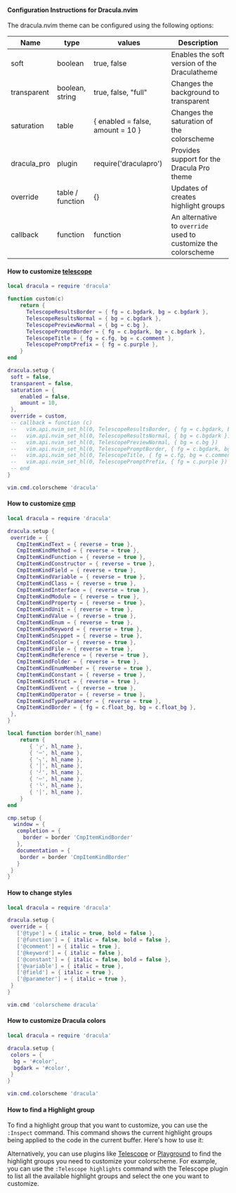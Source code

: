 #### Configuration Instructions for Dracula.nvim

The dracula.nvim theme can be configured using the following options:

| Name        | type             | values                           | Description                                                    |
| ----------- | ---------------- | -------------------------------- | -------------------------------------------------------------- |
| soft        | boolean          | true, false                      | Enables the soft version of the Draculatheme                   |
| transparent | boolean, string  | true, false, "full"              | Changes the background to transparent                          |
| saturation  | table            | { enabled = false, amount = 10 } | Changes the saturation of the colorscheme                      |
| dracula_pro | plugin           | require('draculapro')            | Provides support for the Dracula Pro theme                     |
| override    | table / function | {}                               | Updates of creates highlight groups                            |
| callback    | function         | function                         | An alternative to `override` used to customize the colorscheme |

#### How to customize [telescope](https://github.com/nvim-telescope/telescope.nvim)

```lua
local dracula = require 'dracula'

function custom(c)
    return {
      TelescopeResultsBorder = { fg = c.bgdark, bg = c.bgdark },
      TelescopeResultsNormal = { bg = c.bgdark },
      TelescopePreviewNormal = { bg = c.bg },
      TelescopePromptBorder = { fg = c.bgdark, bg = c.bgdark },
      TelescopeTitle = { fg = c.fg, bg = c.comment },
      TelescopePromptPrefix = { fg = c.purple },
    }
end

dracula.setup {
 soft = false,
 transparent = false,
 saturation = {
    enabled = false,
    amount = 10,
 },
 override = custom,
 -- callback = function (c)
 --   vim.api.nvim_set_hl(0, TelescopeResultsBorder, { fg = c.bgdark, bg = c.bgdark })
 --   vim.api.nvim_set_hl(0, TelescopeResultsNormal, { bg = c.bgdark })
 --   vim.api.nvim_set_hl(0, TelescopePreviewNormal, { bg = c.bg })
 --   vim.api.nvim_set_hl(0, TelescopePromptBorder, { fg = c.bgdark, bg = c.bgdark })
 --   vim.api.nvim_set_hl(0, TelescopeTitle, { fg = c.fg, bg = c.comment })
 --   vim.api.nvim_set_hl(0, TelescopePromptPrefix, { fg = c.purple })
 -- end
}

vim.cmd.colorscheme 'dracula'
```

#### How to customize [cmp](https://github.com/hrsh7th/nvim-cmp)

```lua
local dracula = require 'dracula'

dracula.setup {
 override = {
   CmpItemKindText = { reverse = true },
   CmpItemKindMethod = { reverse = true },
   CmpItemKindFunction = { reverse = true },
   CmpItemKindConstructor = { reverse = true },
   CmpItemKindField = { reverse = true },
   CmpItemKindVariable = { reverse = true },
   CmpItemKindClass = { reverse = true },
   CmpItemKindInterface = { reverse = true },
   CmpItemKindModule = { reverse = true },
   CmpItemKindProperty = { reverse = true },
   CmpItemKindUnit = { reverse = true },
   CmpItemKindValue = { reverse = true },
   CmpItemKindEnum = { reverse = true },
   CmpItemKindKeyword = { reverse = true },
   CmpItemKindSnippet = { reverse = true },
   CmpItemKindColor = { reverse = true },
   CmpItemKindFile = { reverse = true },
   CmpItemKindReference = { reverse = true },
   CmpItemKindFolder = { reverse = true },
   CmpItemKindEnumMember = { reverse = true },
   CmpItemKindConstant = { reverse = true },
   CmpItemKindStruct = { reverse = true },
   CmpItemKindEvent = { reverse = true },
   CmpItemKindOperator = { reverse = true },
   CmpItemKindTypeParameter = { reverse = true },
   CmpItemKindBorder = { fg = c.float_bg, bg = c.float_bg },
 },
}
```

```lua
local function border(hl_name)
    return {
       { '╭', hl_name },
       { '─', hl_name },
       { '╮', hl_name },
       { '│', hl_name },
       { '╯', hl_name },
       { '─', hl_name },
       { '╰', hl_name },
       { '│', hl_name },
    }
end

cmp.setup {
  window = {
   completion = {
     border = border 'CmpItemKindBorder'
   },
   documentation = {
    border = border 'CmpItemKindBorder'
   }
 }
}
```

#### How to change styles

```lua
local dracula = require 'dracula'

dracula.setup {
 override = {
   ['@type'] = { italic = true, bold = false },
   ['@function'] = { italic = false, bold = false },
   ['@comment'] = { italic = true },
   ['@keyword'] = { italic = false },
   ['@constant'] = { italic = false, bold = false },
   ['@variable'] = { italic = true },
   ['@field'] = { italic = true },
   ['@parameter'] = { italic = true },
 }
}

vim.cmd 'colorscheme dracula'
```

#### How to customize Dracula colors

```lua
local dracula = require 'dracula'

dracula.setup {
 colors = {
  bg = '#color',
  bgdark = '#color',
 }
}

vim.cmd.colorscheme 'dracula'
```

#### How to find a Highlight group

To find a highlight group that you want to customize, you can use the `:Inspect` command.
This command shows the current highlight
groups being applied to the code in the current buffer. Here's how to use it:

Alternatively, you can use plugins like [Telescope](https://github.com/nvim-telescope/telescope.nvim) or
[Playground](https://github.com/nvim-treesitter/playground) to find the highlight groups you need to customize your colorscheme.
For example, you can use the `:Telescope highlights` command with the Telescope
plugin to list all the available highlight
groups and select the one you want to customize.
